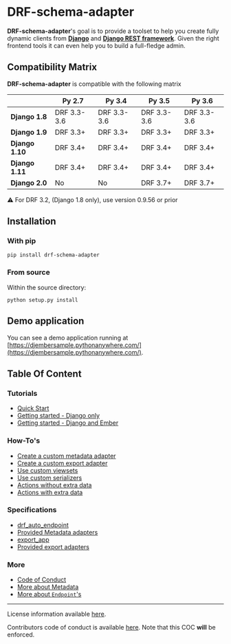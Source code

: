 # DRF-schema-adapter

**DRF-schema-adapter**'s goal is to provide a toolset to help you create fully dynamic
clients from **[Django](https://www.djangoproject.com/)** and
**[Django REST framework](http://www.django-rest-framework.org/)**. Given the right
frontend tools it can even help you to build a full-fledge admin.

## Compatibility Matrix

**DRF-schema-adapter** is compatible with the following matrix

|                 | Py 2.7      | Py 3.4      | Py 3.5      | Py 3.6      |
| --------------- | ----------- | ----------- | ----------- | ----------- |
| **Django 1.8**  | DRF 3.3-3.6 | DRF 3.3-3.6 | DRF 3.3-3.6 | DRF 3.3-3.6 |
| **Django 1.9**  | DRF 3.3+    | DRF 3.3+    | DRF 3.3+    | DRF 3.3+    |
| **Django 1.10** | DRF 3.4+    | DRF 3.4+    | DRF 3.4+    | DRF 3.4+    |
| **Django 1.11** | DRF 3.4+    | DRF 3.4+    | DRF 3.4+    | DRF 3.4+    |
| **Django 2.0**  | No          | No          | DRF 3.7+    | DRF 3.7+    |

:warning: For DRF 3.2, (Django 1.8 only), use version 0.9.56 or prior

## Installation

### With pip

`pip install drf-schema-adapter`

### From source

Within the source directory:

`python setup.py install`

## Demo application

You can see a demo application running at
[https://djembersample.pythonanywhere.com/](https://djembersample.pythonanywhere.com/).


## Table Of Content

### Tutorials

- [Quick Start](./cookbooks/basics/quickstart.md)
- [Getting started - Django only](./cookbooks/basics/endpoints.md)
- [Getting started - Django and Ember](./cookbooks/basics/ember.md)

### How-To's

- [Create a custom metadata adapter](./cookbooks/topics/custom_metadata_adapter.md)
- [Create a custom export adapter](./cookbooks/topics/custom_export_adapter.md)
- [Use custom viewsets](./cookbooks/topics/viewsets.md)
- [Use custom serializers](./cookbooks/topics/serializers.md)
- [Actions without extra data](./cookbooks/topics/actions.md)
- [Actions with extra data](./cookbooks/topics/wizards.md)

### Specifications

- [drf_auto_endpoint](./drf_auto_endpoint/index.md)
- [Provided Metadata adapters](./drf_auto_endpoint/metadata.md#adapters)
- [export_app](./export_app/index.md)
- [Provided export adapters](./export_app/index.md#adapters)

### More

- [Code of Conduct](./COC.md)
- [More about Metadata](./drf_auto_endpoint/metadata.md)
- [More about `Endpoint`'s](./drf_auto_endpoint/endpoint.md)

---

License information available [here](LICENSE.md).

Contributors code of conduct is available [here](COC.md). Note that this COC **will**
be enforced.

